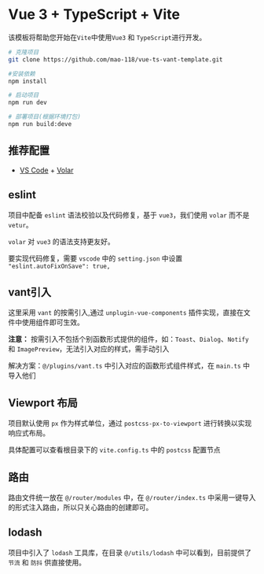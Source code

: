 # Vue 3 + TypeScript + Vite

该模板将帮助您开始在`Vite`中使用`Vue3` 和 `TypeScript`进行开发。


```bash
# 克隆项目
git clone https://github.com/mao-118/vue-ts-vant-template.git

#安装依赖
npm install

# 启动项目
npm run dev

# 部署项目(根据环境打包)
npm run build:deve
```

## 推荐配置

- [VS Code](https://code.visualstudio.com/) + [Volar](https://marketplace.visualstudio.com/items?itemName=Vue.volar)

## eslint
项目中配备 `eslint` 语法校验以及代码修复，基于 `vue3`，我们使用 `volar` 而不是 `vetur`。

`volar` 对 `vue3` 的语法支持更友好。

要实现代码修复，需要 `vscode` 中的 `setting.json` 中设置 `"eslint.autoFixOnSave": true,`

## vant引入

这里采用 `vant` 的按需引入,通过 `unplugin-vue-components` 插件实现，直接在文件中使用组件即可生效。

**注意：** 按需引入不包括个别函数形式提供的组件，如：`Toast`、`Dialog`、`Notify` 和 `ImagePreview`，无法引入对应的样式，需手动引入

解决方案：`@/plugins/vant.ts` 中引入对应的函数形式组件样式，在 `main.ts` 中导入他们

## Viewport 布局

项目默认使用 `px` 作为样式单位，通过 `postcss-px-to-viewport` 进行转换以实现响应式布局。

具体配置可以查看根目录下的 `vite.config.ts` 中的 `postcss` 配置节点

## 路由

路由文件统一放在 `@/router/modules` 中，在 `@/router/index.ts` 中采用一键导入的形式注入路由，所以只关心路由的创建即可。

## lodash

项目中引入了 `lodash` 工具库，在目录 `@/utils/lodash` 中可以看到，目前提供了 `节流` 和 `防抖` 供直接使用。